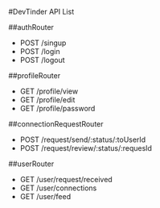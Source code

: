 #DevTinder API List

##authRouter

- POST /singup
- POST /login
- POST /logout

##profileRouter

- GET /profile/view
- GET /profile/edit
- GET /profile/password

##connectionRequestRouter

- POST /request/send/:status/:toUserId
- POST /request/review/:status/:requesId

##userRouter

- GET /user/request/received
- GET /user/connections
- GET /user/feed
